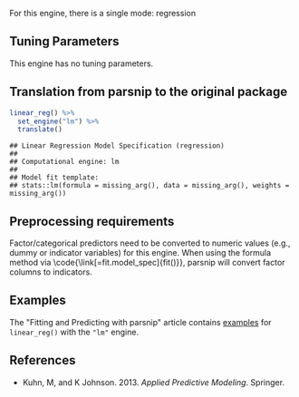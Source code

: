 


For this engine, there is a single mode: regression

## Tuning Parameters

This engine has no tuning parameters. 

## Translation from parsnip to the original package


```r
linear_reg() %>% 
  set_engine("lm") %>% 
  translate()
```

```
## Linear Regression Model Specification (regression)
## 
## Computational engine: lm 
## 
## Model fit template:
## stats::lm(formula = missing_arg(), data = missing_arg(), weights = missing_arg())
```

## Preprocessing requirements


Factor/categorical predictors need to be converted to numeric values (e.g., dummy or indicator variables) for this engine. When using the formula method via \\code{\\link[=fit.model_spec]{fit()}}, parsnip will convert factor columns to indicators.

## Examples 

The "Fitting and Predicting with parsnip" article contains [examples](https://parsnip.tidymodels.org/articles/articles/Examples.html#linear-reg-lm) for `linear_reg()` with the `"lm"` engine.

## References

 - Kuhn, M, and K Johnson. 2013. _Applied Predictive Modeling_. Springer.
